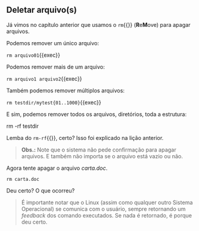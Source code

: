 ## Deletar arquivo(s)
Já vimos no capítulo anterior que usamos o `rm`{{}} (**R**e**M**ove) para apagar arquivos.

Podemos remover um único arquivo:

`rm arquivo01`{{exec}}

Podemos remover mais de um arquivo:

`rm arquivo1 arquivo2`{{exec}}

Também podemos remover múltiplos arquivos:

`rm testdir/mytest{01..1000}`{{exec}}

E sim, podemos remover todos os arquivos, diretórios, toda a estrutura:

rm -rf testdir

Lemba do `rm-rf`{{}}, certo? Isso foi explicado na lição anterior.

>**Obs.:** Note que o sistema não pede confirmação para apagar arquivos. E também não importa se o arquivo está vazio ou não.

Agora tente apagar o arquivo _carta.doc_.

`rm carta.doc`

Deu certo? O que ocorreu?

>É importante notar que o Linux (assim como qualquer outro Sistema Operacional) se comunica com o usuário, sempre retornando um _feedback_ dos comando executados. Se nada é retornado, é porque deu certo.